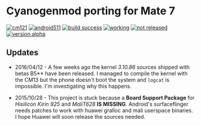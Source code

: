 Cyanogenmod porting for Mate 7
==============================
[![cm121](https://img.shields.io/badge/cm-13.0-blue.svg?style=flat)]()
[![android511](https://img.shields.io/badge/android-6.0.1-yellowgreen.svg?style=flat)]()
[![build success](https://img.shields.io/badge/build-success-brightgreen.svg)]()
[![working](https://img.shields.io/badge/working-0%25-%23ff0000.svg?style=flat)]()
[![not released](https://img.shields.io/badge/released-not%20yet-orange.svg?style=flat)]()
[![version alpha](https://img.shields.io/badge/status-alpha-lightgrey.svg?style=flat)]()
<!-- [![build failed](https://img.shields.io/badge/build-failed-red.svg?style=flat)]() -->

Updates
-------
- 2016/04/12 - A few weeks ago the kernel *3.10.86* sources shipped with betas B5** have been released. I managed to compile the kernel with the CM13 but the phone doesn't boot the system and `logcat` is impossible. I'm investigating why this happens.

- 2015/10/28 - This project is stuck because a **Board Support Package** for *Hisilicon Kirin 925* and *MaliT628* **IS MISSING**. Android's surfaceflinger needs patches to work with huawei gralloc and mali userspace binaries. I hope Huawei will soon release the sources needed.
